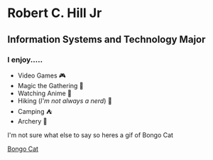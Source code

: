 # **Robert C. Hill Jr**
## Information Systems and Technology Major

### I enjoy.....
* Video Games 🎮
* Magic the Gathering 🎴
* Watching Anime 🎥
* Hiking (*I'm not always a nerd*) 🥾
* Camping ⛺
* Archery 🏹

I'm not sure what else to say so heres a gif of Bongo Cat

[Bongo Cat]()
